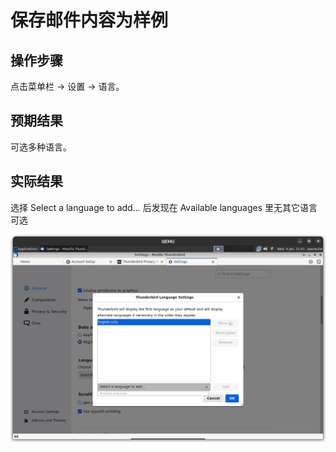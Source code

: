 # 保存邮件内容为样例

## 操作步骤

点击菜单栏 -> 设置 -> 语言。

## 预期结果

可选多种语言。

## 实际结果

选择 Select a language to add... 后发现在 Available languages 里无其它语言可选

![无其它语言可选](./img/thunderbird-set-language.png)
